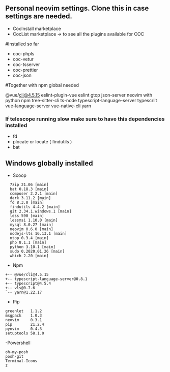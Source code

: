 ## Personal neovim settings. Clone this in case settings are needed.

- CocInstall marketplace
- CocList marketplace  -> to see all the plugins available for COC

#Installed so far

- coc-phpls
- coc-vetur
- coc-tsserver
- coc-prettier
- coc-json

#Together with npm global needed

@vue/cli@4.5.15
eslint-plugin-vue
eslint
gtop
json-server
neovim with python
npm
tree-sitter-cli
ts-node
typescript-language-server
typescrlit
vue-language-server
vue-native-cli
yarn

### If telescope running slow make sure to have this dependencies installed
- fd
- plocate   or   locate ( findutils )
- bat

## Windows globally installed 

- Scoop
```
  7zip 21.06 [main]
  bat 0.18.3 [main]
  composer 2.2.1 [main]
  dark 3.11.2 [main]
  fd 8.3.0 [main]
  findutils 4.4.2 [main]
  git 2.34.1.windows.1 [main]
  less 590 [main]
  lessmsi 1.10.0 [main]
  mysql 8.0.27 [main]
  neovim 0.6.0 [main]
  nodejs-lts 16.13.1 [main]
  ntop 0.3.4 [main]
  php 8.1.1 [main]
  python 3.10.1 [main]
  sudo 0.2020.01.26 [main]
  which 2.20 [main]
```
- Npm 
```
+-- @vue/cli@4.5.15
+-- typescript-language-server@0.8.1
+-- typescript@4.5.4
+-- vls@0.7.6
`-- yarn@1.22.17
```
- Pip
```
greenlet   1.1.2
msgpack    1.0.3
neovim     0.3.1
pip        21.2.4
pynvim     0.4.3
setuptools 58.1.0
```
-Powershell
```
oh-my-posh
posh-git
Terminal-Icons
z
```

